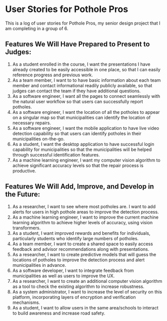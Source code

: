 # User Stories for Pothole Pros

This is a log of user stories for Pothole Pros, my senior design project that I am completing in a group of 6.

## Features We Will Have Prepared to Present to Judges:

1. As a student enrolled in the course, I want the presentations I have already created to be easily accessible in one place, so that I can easily reference progress and previous work.
2. As a team member, I want to to have basic information about each team member and contact informational readily publicly available, so that judges can contact the team if they have additional questions.
3. As a software engineer, I want all the pages to connect seamlessly with the natural user workflow so that users can successfully report potholes.
4. As a software engineer, I want the location of all the potholes to appear on a singular map so that municipalities can identify the location of necessary repairs. 
5. As a software engineer, I want the mobile application to have live video detection capability so that users can identify potholes in their municipalities on-the-go.
6. As a student, I want the desktop application to have successful login capability for municipalities so that the municipalities will be helped through successful identification features. 
7. As a machine learning engineer, I want my computer vision algorithm to achieve significant accuracy levels so that the repair process is productive.

## Features We Will Add, Improve, and Develop in the Future:

1. As a researcher, I want to see where most potholes are. I want to add alerts for users in high pothole areas to improve the detection process.
2. As a machine learning engineer, I want to improve the current machine learning algorithm to achieve higher levels of accuracy, using vision transformers.
3. As a student, I want improved rewards and benefits for individuals, particularly students who identify large numbers of potholes. 
4. As a team member, I want to create a shared space to easily access feedback and advisor recommendations along with presentations. 
5. As a researcher, I want to create predictive models that will guess the locations of potholes to improve the detection process and alert municipalities in advance.
6. As a software developer, I want to integrate feedback from municipalities as well as users to improve the UX.
7. As a researcher, I want to create an additional computer vision algorithm as a tool to check the existing algorithm to increase robustness.
8. As a system administrator, I want to increase the level of security on this platform, incorporating layers of encryption and verification mechanisms.
9. As a student, I want to allow users in the same area/schools to interact to build awareness and increase road safety.
